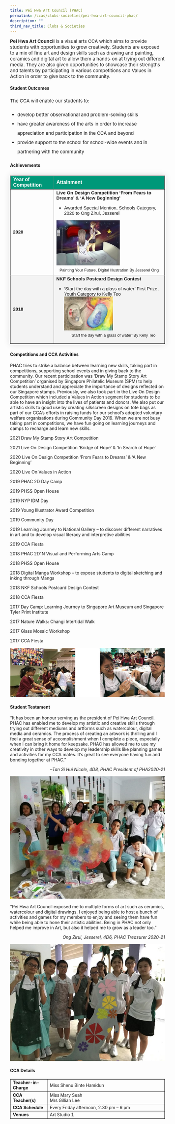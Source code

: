 ```yaml
---
title: Pei Hwa Art Council (PHAC)
permalink: /ccas/clubs-societies/pei-hwa-art-council-phac/
description: ""
third_nav_title: Clubs & Societies
---
```

<p style="font-size:15px;"><strong>Pei Hwa Art Council</strong>&nbsp;is a visual arts CCA which aims to provide students with opportunities to grow creatively. Students are exposed to a mix of fine art and design skills such as drawing and painting, ceramics and digital art to allow them a hands-on at trying out different media. They are also given opportunities to showcase their strengths and talents by participating in various competitions and Values in Action in order to give back to the community.</p>

<h4><strong>Student Outcomes</strong></h4>
<p style="font-size:15px; line-height:2;">The CCA will enable our students to:</p>
<ul>
	<li style="font-size:15px; line-height:2;"> develop better observational and problem-solving skills</li>
	<li style="font-size:15px; line-height:2;"> have greater awareness of the arts in order to increase appreciation and participation in the CCA and beyond</li>
	<li style="font-size:15px; line-height:2;"> provide support to the school for school-wide events and in partnering with the community</li>
</ul>

<h4><strong>Achievements</strong></h4>
<table border="1" style="border-collapse: collapse;margin: 25px 0;font-size:15px;font-family: sans-serif;box-shadow: 0 0 20px rgba(0, 0, 0, 0.15);">
	
<thead style="background-color: #009879; font-weight: bold; font-size: 16px;">
	<tr>
			<td style="text-align:left;color:white;">Year of Competition</td>
			<td style="text-align:left;color:white;">Attainment</td>
		</tr>
	</thead>
	
<tbody>
<tr style="border-bottom: 1px solid #dddddd;">
<td><strong>2020</strong></td>
<td style="font-size:15px;"><strong>Live On Design Competition &lsquo;From Fears to Dreams&rsquo; &amp; &lsquo;A New Beginning&rsquo;</strong>
		<br>
		<ul>
			<li style="font-size:15px;margin-bottom:5px;"> Awarded Special Mention, Schools Category, 2020 to Ong Zirui, Jesserel</li>
		</ul>
<img src="/images/phac1.jpg" style="width:60%; height:auto;">
<p style="font-size:13px; text-align:center; margin:5px;"> Painting Your Future, Digital Illustration By Jesserel Ong
</td>
</tr>
															
<tr style=" background-color: #f3f3f3;">
<td style="font-size:15px;"><strong>2018</strong></td>
	<td style="font-size:15px;"><strong>NKF Schools Postcard Design Contest</strong>
		<br>
		<ul> 
			<li style="font-size:15px;"> &lsquo;Start the day with a glass of water&rsquo; First Prize, Youth Category to Kelly Teo</li>
<img src="/images/phac2.jpg" style="width:50%; height:auto;">
<p style="font-size:13px;text-align:center; margin:5px;"> &lsquo;Start the day with a glass of water&rsquo; By Kelly Teo</p>
				</ul>
	</td>
</tr>							
</tbody>
</table>

<h4><strong>Competitions and CCA Activities</strong></h4>
<p>PHAC tries to strike a balance between learning new skills, taking part in competitions, supporting school events and in giving back to the community. Our recent participation was &lsquo;Draw My Stamp Story Art Competition&rsquo; organised by Singapore Philatelic Museum (SPM) to help students understand and appreciate the importance of designs reflected on our Singapore stamps. Previously, we also took part in the Live On Design Competition which included a Values in Action segment for students to be able to have an insight into the lives of patients and donors. We also put our artistic skills to good use by creating silkscreen designs on tote bags as part of our CCA&rsquo;s efforts in raising funds for our school&rsquo;s adopted voluntary welfare organisations during Community Day 2019. When we are not busy taking part in competitions, we have fun going on learning journeys and camps to recharge and learn new skills.</p>
<p>2021 Draw My Stamp Story Art Competition</p>
<p>2021 Live On Design Competition &lsquo;Bridge of Hope&rsquo; &amp; &lsquo;In Search of Hope&rsquo;</p>
<p>2020 Live On Design Competition &lsquo;From Fears to Dreams&rsquo; &amp; &lsquo;A New Beginning&rsquo;</p>
<p>2020 Live On Values in Action</p>
<p>2019 PHAC 2D Day Camp</p>
<p>2019 PHSS Open House</p>
<p>2019 NYP IDM Day</p>
<p>2019 Young Illustrator Award Competition</p>
<p>2019 Community Day</p>
<p>2019 Learning Journey to National Gallery &ndash; to discover different narratives in art and to develop visual literacy and interpretive abilities</p>
<p>2019 CCA Fiesta</p>
<p>2018 PHAC 2D1N Visual and Performing Arts Camp</p>
<p>2018 PHSS Open House</p>
<p>2018 Digital Manga Workshop &ndash; to expose students to digital sketching and inking through Manga</p>
<p>2018 NKF Schools Postcard Design Contest</p>
<p>2018 CCA Fiesta</p>
<p>2017 Day Camp: Learning Journey to Singapore Art Museum and Singapore Tyler Print Institute</p>
<p>2017 Nature Walks: Changi Intertidal Walk</p>
<p>2017 Glass Mosaic Workshop</p>
<p>2017 CCA Fiesta</p>
<img src="/images/phac3.png">
<h4><strong>Student Testament</strong></h4>
<p>&ldquo;It has been an honour serving as the president of Pei Hwa Art Council. PHAC has enabled me to develop my artistic and creative skills through trying out different mediums and artforms such as watercolour, digital media and ceramics. The process of creating an artwork is thrilling and I feel a great sense of accomplishment when I complete a piece, especially when I can bring it home for keepsake. PHAC has allowed me to use my creativity in other ways to develop my leadership skills like planning games and activities for my CCA mates. It&rsquo;s great to see everyone having fun and bonding together at PHAC.&rdquo;</p>
<p style="text-align: right;">&nbsp; &ndash;<em>Tan Si Hui Nicole, 4D8,&nbsp;</em><em>PHAC President of PHA2020-21</em></p>
<img src="/images/phac4.jpg">
<p>&ldquo;Pei Hwa Art Council exposed me to multiple forms of art such as ceramics, watercolour and digital drawings. I enjoyed being able to host a bunch of activities and games for my members to enjoy and seeing them have fun while being able to hone their artistic abilities. Being in PHAC not only helped me improve in Art, but also it helped me to grow as a leader too.&rdquo;</p>
<p style="text-align: right;"><em>Ong Zirui, Jesserel, 4D6, PHAC Treasurer 2020-21</em></p>
<img src="/images/phac5.jpg">
<h4><strong>CCA Details</strong></h4>
<div>
<table border="1" width="100%">
<tbody>
<tr>
<td width="24%"><strong>Teacher-in-Charge</strong></td>
<td width="76%">Miss Shenu Binte Hamidun</td>
</tr>
<tr>
<td width="24%"><strong>CCA Teacher(s)</strong></td>
<td width="76%">Miss Mary Seah<br />Mrs Gillian Lee</td>
</tr>
<tr>
<td width="24%"><strong>CCA Schedule</strong></td>
<td width="76%">Every Friday afternoon, 2.30 pm &ndash; 6 pm</td>
</tr>
<tr>
<td width="24%"><strong>Venues</strong></td>
<td width="76%">Art Studio 1</td>
</tr>
</tbody>
</table>
</div>